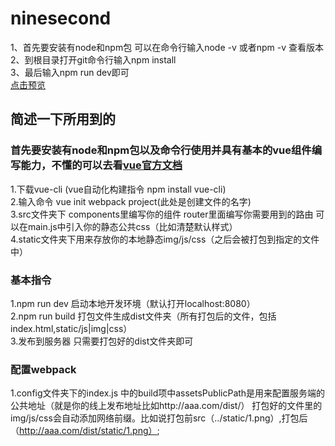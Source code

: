 # ninesecond
1、首先要安装有node和npm包 可以在命令行输入node -v 或者npm -v 查看版本 <br>
2、到根目录打开git命令行输入npm install <br>
3、最后输入npm run dev即可 <br>
[点击预览](http://sansanchen.github.io/ninesecond/ninesecond/dist/)


## 简述一下所用到的
### 首先要安装有node和npm包以及命令行使用并具有基本的vue组件编写能力，不懂的可以去看[vue官方文档](https://cn.vuejs.org/)
1.下载vue-cli (vue自动化构建指令 npm install vue-cli) <br>
2.输入命令 vue init webpack project(此处是创建文件的名字) <br>
3.src文件夹下 components里编写你的组件 router里面编写你需要用到的路由 可以在main.js中引入你的静态公共css（比如清楚默认样式）<br>
4.static文件夹下用来存放你的本地静态img/js/css（之后会被打包到指定的文件中）<br>

### 基本指令
1.npm run dev 启动本地开发环境（默认打开localhost:8080）<br>
2.npm run build 打包文件生成dist文件夹（所有打包后的文件，包括index.html,static/js|img|css）<br>
3.发布到服务器 只需要打包好的dist文件夹即可<br>

### 配置webpack 
1.config文件夹下的index.js 中的build项中assetsPublicPath是用来配置服务端的公共地址（就是你的线上发布地址比如http://aaa.com/dist/）  打包好的文件里的img/js/css会自动添加网络前缀。比如说打包前src（../static/1.png）,打包后（http://aaa.com/dist/static/1.png）;
